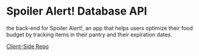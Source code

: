 # Spoiler Alert! Database API

the back-end for Spoiler Alert!, an app that helps users optimize their food budget by tracking items in their pantry and their expiration dates.

[Client-Side Repo](https://github.com/g-spoiler-alert/spoiler-alert-fe)
